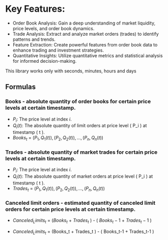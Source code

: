 # Key Features:

* Order Book Analysis: Gain a deep understanding of market liquidity, price levels, and order book dynamics.
* Trade Analysis: Extract and analyze market orders (trades) to identify patterns and trends.
* Feature Extraction: Create powerful features from order book data to enhance trading and investment strategies.
* Quantitative Insights: Utilize quantitative metrics and statistical analysis for informed decision-making.


This library works only with seconds, minutes, hours and days

## Formulas

### Books - absolute quantity of order books for certain price levels at certain timestamp.
- $P_i$: The price level at index $i$.
- $Q_i(t)$: The absolute quantity of limit orders at price level \( P_i \) at timestamp \( t \).
- $Books_t$ = ${(P_1, Q_1(t)), (P_2, Q_2(t)), ... , (P_n, Q_n(t))}$
### Trades - absolute quantity of market trades for certain price levels at certain timestamp.
- $P_i$: The price level at index $i$.
- $Q_i(t)$: The absolute quantity of market orders at price level \( P_i \) at timestamp \( t \).
- $Trades_t$ = ${(P_1, Q_1(t)), (P_2, Q_2(t)), ... , (P_n, Q_n(t))}$
### Canceled limit orders - estimated quantity of canceled limit orders for certain price levels at certain timestamp.
  
- $Canceled_Limits_t$ = ($Books_t$ + $Trades_t$ ) - ( $Books_t-1$ + $Trades_t-1$ )


- $Canceled_Limits_t$ = (Books_t + Trades_t ) - ( Books_t-1 + Trades_t-1 )
